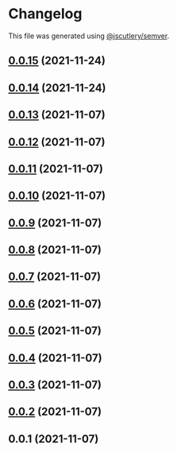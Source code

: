 # Changelog

This file was generated using [@jscutlery/semver](https://github.com/jscutlery/semver).

## [0.0.15](https://github.com/onedaycat/jaco/compare/db-0.0.14...db-0.0.15) (2021-11-24)



## [0.0.14](https://github.com/onedaycat/jaco/compare/db-0.0.13...db-0.0.14) (2021-11-24)



## [0.0.13](https://github.com/onedaycat/jaco/compare/db-0.0.12...db-0.0.13) (2021-11-07)



## [0.0.12](https://github.com/onedaycat/jaco/compare/db-0.0.11...db-0.0.12) (2021-11-07)



## [0.0.11](https://github.com/onedaycat/jaco/compare/db-0.0.10...db-0.0.11) (2021-11-07)



## [0.0.10](https://github.com/onedaycat/jaco/compare/db-0.0.9...db-0.0.10) (2021-11-07)



## [0.0.9](https://github.com/onedaycat/jaco/compare/db-0.0.8...db-0.0.9) (2021-11-07)



## [0.0.8](https://github.com/onedaycat/jaco/compare/db-0.0.7...db-0.0.8) (2021-11-07)



## [0.0.7](https://github.com/onedaycat/jaco/compare/db-0.0.6...db-0.0.7) (2021-11-07)



## [0.0.6](https://github.com/onedaycat/jaco/compare/db-0.0.5...db-0.0.6) (2021-11-07)



## [0.0.5](https://github.com/onedaycat/jaco/compare/db-0.0.4...db-0.0.5) (2021-11-07)



## [0.0.4](https://github.com/onedaycat/jaco/compare/db-0.0.3...db-0.0.4) (2021-11-07)



## [0.0.3](https://github.com/onedaycat/jaco/compare/db-0.0.2...db-0.0.3) (2021-11-07)



## [0.0.2](https://github.com/onedaycat/jaco/compare/db-0.0.1...db-0.0.2) (2021-11-07)



## 0.0.1 (2021-11-07)
